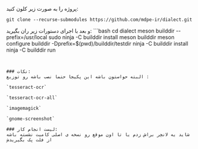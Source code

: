 پروژه را به صورت زیر کلون کنید:

```
git clone --recurse-submodules https://github.com/mdpe-ir/dialect.git
```
و بعد با اجرای دستورات زیر ران بگیرید:
‍‍```bash
cd dialect
meson builddir --prefix=/usr/local
sudo ninja -C builddir install
meson builddir
meson configure builddir -Dprefix=$(pwd)/builddir/testdir
ninja -C builddir install
ninja -C builddir run
```


### نکات:
البته حواستون باشه این پکیجا حتما نصب باشه رو توزیع :

`tesseract-ocr`

`tesseract-ocr-all`

`imagemagick`

`gnome-screenshot`

### لیست انجام کار:
شاید یه لانچر براش زدم یا تا اون موقع رو نسخه ی اصلی کامیت نشسته باشه از فلت پک بگیریدش
